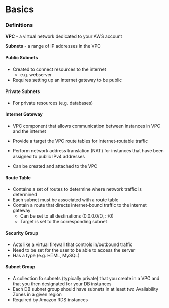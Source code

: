 # Basics

### Definitions

**VPC** - a virtual network dedicated to your AWS account

**Subnets** - a range of IP addresses in the VPC

#### Public Subnets

* Created to connect resources to the internet
  * e.g. webserver
* Requires setting up an internet gateway to be public

#### Private Subnets

* For private resources \(e.g. databases\)

#### Internet Gateway

* VPC component that allows communication between instances in VPC and the internet
* Provide a target the VPC route tables for internet-routable traffic
* Perform network address translation \(NAT\) for instances that have been assigned to public IPv4 addresses

* Can be created and attached to the VPC

#### Route Table

* Contains a set of routes to determine where network traffic is determined
* Each subnet must be associated with a route table
* Contain a route that directs internet-bound traffic to the internet gateway
  * Can be set to all destinations \(0.0.0.0/0, ::/0\)
  * Target is set to the corresponding subnet

#### Security Group

* Acts like a virtual firewall that controls in/outbound traffic
* Need to be set for the user to be able to access the server
* Has a type \(e.g. HTML, MySQL\)

#### Subnet Group

* A collection fo subnets \(typically private\) that you create in a VPC and that you then designated for your DB instances
* Each DB subnet group should have subnets in at least _two_ Availability Zones in a given region
* Required by Amazon RDS instances



